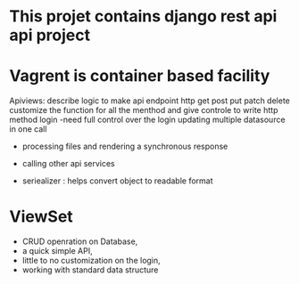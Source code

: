 # This projet contains django rest api api project

# Vagrent is container based facility

Apiviews: describe logic to make api endpoint
 http get post put patch delete  customize the function for all the menthod and give controle to write http method login
-need full control over the login updating multiple datasource in one call

- processing files and rendering a synchronous response
- calling other api services

- seriealizer : helps convert object to readable format


# ViewSet 
- CRUD openration on Database, 
- a quick simple API, 
- little to no customization on the login, 
- working with standard data structure